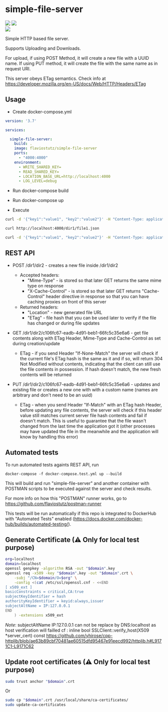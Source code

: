 # simple-file-server

[<img src="https://img.shields.io/docker/pulls/flaviostutz/simple-file-server"/>](https://hub.docker.com/r/flaviostutz/simple-file-server)
[<img src="https://img.shields.io/docker/automated/flaviostutz/simple-file-server"/>](https://hub.docker.com/r/flaviostutz/simple-file-server)<br/>
[<img src="https://goreportcard.com/badge/github.com/flaviostutz/simple-file-server"/>](https://goreportcard.com/report/github.com/flaviostutz/simple-file-server)

Simple HTTP based file server.

Supports Uploading and Downloads.

For upload, if using POST Method, it will create a new file with a UUID name. If using PUT method, it will create the file with the same name as in request URI.

This server obeys ETag semantics. Check info at https://developer.mozilla.org/en-US/docs/Web/HTTP/Headers/ETag

## Usage

* Create docker-compose.yml

```yml
version: '3.7'

services:

  simple-file-server:
    build: .
    image: flaviostutz/simple-file-server
    ports:
      - "4000:4000"
    environment:
      - WRITE_SHARED_KEY=
      - READ_SHARED_KEY=
      - LOCATION_BASE_URL=http://localhost:4000
      - LOG_LEVEL=debug
```

* Run docker-compose build

* Run docker-compose up

* Execute

```bash
curl -d '{"key1":"value1", "key2":"value2"}' -H "Content-Type: application/json" -X PUT http://localhost:4000/dir1/file1.json

curl http://localhost:4000/dir1/file1.json

curl -d '{"key1":"value1", "key2":"value2"}' -H "Content-Type: application/json" -X POST http://localhost:4000/dir2

```

## REST API

* POST /dir1/dir2 - creates a new file inside /dir1/dir2
  * Accepted headers:
    * "Mime-Type" - is stored so that later GET returns the same mime type on response
    * "X-Cache-Control" - is stored so that later GET returns "Cache-Control" header directive in response so that you can have caching proxies on front of this server
  * Returned headers:
    * "Location" - new generated file URL
    * "ETag" - file hash that you can be used later to verify if the file has changed or during file updates

* GET /dir1/dir2/c106fc67-eadb-4d91-beb1-66fc5c35e6a6 - get file contents along with ETag Header, Mime-Type and Cache-Control as set during creation/update

  * ETag - if you send Header "If-None-Match" the server will check if the current file's ETag hash is the same as it and if so, will return 304 Not Modified without contents, indicating that the client can still use the file contents in possession. If hash doesn't match, the new fresh contents will be returned

* PUT /dir1/dir2/c106fc67-eadb-4d91-beb1-66fc5c35e6a6 - updates and existing file or creates a new one with with a custom name (names are arbitrary and don't need to be an uuid)

  * ETag - when you send Header "If-Match" with an ETag hash Header, before updating any file contents, the server will check if this header value still matches current server file hash contents and fail if doesn't match. This is useful to guarantee that the file wasn't changed from the last time the application got it (other processes may have updated the file in the meanwhile and the application will know by handling this error)

## Automated tests

To run automated tests againts REST API, run
```
docker-compose -f docker-compose.test.yml up --build
```

This will build and run "simple-file-server" and another container with POSTMAN scripts to be executed against the server and check results.

For more info on how this "POSTMAN" runner works, go to https://github.com/flaviostutz/postman-runner

This tests will be run automatically if this repo is integrated to DockerHub with "Automated Tests" enabled (https://docs.docker.com/docker-hub/builds/automated-testing/).

## Generate Certificate (⚠ Only for local test purpose)

```bash
org=localhost
domain=localhost
openssl genpkey -algorithm RSA -out "$domain".key
openssl req -x509 -key "$domain".key -out "$domain".crt \
    -subj "/CN=$domain/O=$org" \
    -config <(cat /etc/ssl/openssl.cnf - <<END
[ x509_ext ]
basicConstraints = critical,CA:true
subjectKeyIdentifier = hash
authorityKeyIdentifier = keyid:always,issuer
subjectAltName = IP:127.0.0.1
END
    ) -extensions x509_ext
```

*Note*:
subjectAltName IP:127.0.0.1 can not be replace by DNS:localhost as host verification will failled
cf : inline bool SSLClient::verify_host(X509 *server_cert) const
https://github.com/yhirose/cpp-httplib/blob/ae63b89cbf70481ae60515dfd95467e91eecd992/httplib.h#L9171C1-L9171C62

## Update root certificates (⚠ Only for local test purpose)

```bash
sudo trust anchor "$domain".crt
```

Or

```bash
sudo cp "$domain".crt /usr/local/share/ca-certificates/
sudo update-ca-certificates
```
